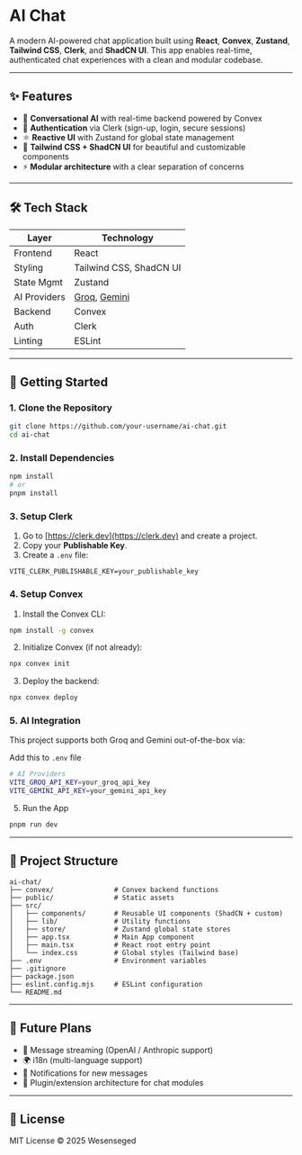 # AI Chat

A modern AI-powered chat application built using **React**, **Convex**, **Zustand**, **Tailwind CSS**, **Clerk**, and **ShadCN UI**. This app enables real-time, authenticated chat experiences with a clean and modular codebase.

---

## ✨ Features

- 💬 **Conversational AI** with real-time backend powered by Convex
- 🔐 **Authentication** via Clerk (sign-up, login, secure sessions)
- ⚛️ **Reactive UI** with Zustand for global state management
- 🎨 **Tailwind CSS + ShadCN UI** for beautiful and customizable components
- ⚡ **Modular architecture** with a clear separation of concerns

---

## 🛠️ Tech Stack

| Layer        | Technology                                                |
| ------------ | --------------------------------------------------------- |
| Frontend     | React                                                     |
| Styling      | Tailwind CSS, ShadCN UI                                   |
| State Mgmt   | Zustand                                                   |
| AI Providers | [Groq](https://groq.com), [Gemini](https://ai.google.dev) |
| Backend      | Convex                                                    |
| Auth         | Clerk                                                     |
| Linting      | ESLint                                                    |

---

## 🚀 Getting Started

### 1. Clone the Repository

```bash
git clone https://github.com/your-username/ai-chat.git
cd ai-chat
```

### 2. Install Dependencies

```bash
npm install
# or
pnpm install
```

### 3. Setup Clerk

1. Go to [https://clerk.dev](https://clerk.dev) and create a project.
2. Copy your **Publishable Key**.
3. Create a `.env` file:

```env
VITE_CLERK_PUBLISHABLE_KEY=your_publishable_key
```

### 4. Setup Convex

1. Install the Convex CLI:

```bash
npm install -g convex
```

2. Initialize Convex (if not already):

```bash
npx convex init
```

3. Deploy the backend:

```bash
npx convex deploy
```

### 5. AI Integration

This project supports both Groq and Gemini out-of-the-box via:

Add this to `.env` file

```bash
# AI Providers
VITE_GROQ_API_KEY=your_groq_api_key
VITE_GEMINI_API_KEY=your_gemini_api_key
```

5. Run the App

```bash
pnpm run dev
```

---

## 🧱 Project Structure

```
ai-chat/
├── convex/               # Convex backend functions
├── public/               # Static assets
├── src/
│   ├── components/       # Reusable UI components (ShadCN + custom)
│   ├── lib/              # Utility functions
│   ├── store/            # Zustand global state stores
│   ├── app.tsx           # Main App component
│   ├── main.tsx          # React root entry point
│   └── index.css         # Global styles (Tailwind base)
├── .env                  # Environment variables
├── .gitignore
├── package.json
├── eslint.config.mjs     # ESLint configuration
└── README.md
```

---

## 🧪 Future Plans

- 📜 Message streaming (OpenAI / Anthropic support)
- 🌍 i18n (multi-language support)
- 🔔 Notifications for new messages
- 🧩 Plugin/extension architecture for chat modules

---

## 📜 License

MIT License © 2025 Wesenseged
